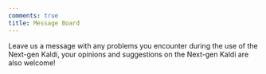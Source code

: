 ```yaml
---
comments: true
title: Message Board
---
```

<style>
    .md-source-file {
      display : none;
    }
    #__comments {
      display : none;
    }
</style>

Leave us a message with any problems you encounter during the use of the Next-gen Kaldi, your opinions and suggestions on the Next-gen Kaldi are also welcome! 

